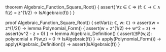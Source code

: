 theorem Algebraic_Function_Square_Root() {
  assert(
    ∀z ∈ ℂ ⇒ (f: ℂ → ℂ ∧ f(z) = z^(1/2) → IsAlgebraic(f))
  )
}

proof Algebraic_Function_Square_Root() {
  setVar(z: ℂ, w: ℂ) →
  assert(w = z^(1/2)) →
  lemma Polynomial_Form() {
    assert(w = z^(1/2) ↔ w^2 = z) →
    assert(w^2 - z = 0)
  } →
  lemma Algebraic_Definition() {
    assert(∃P(w,z): polynomial ∧ P(w,z) = 0 → IsAlgebraic(f))
  } →
  apply(Polynomial_Form()) →
  apply(Algebraic_Definition()) →
  assert(IsAlgebraic(f))
}